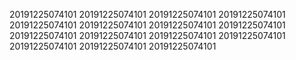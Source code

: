 20191225074101
20191225074101
20191225074101
20191225074101
20191225074101
20191225074101
20191225074101
20191225074101
20191225074101
20191225074101
20191225074101
20191225074101
20191225074101
20191225074101
20191225074101
